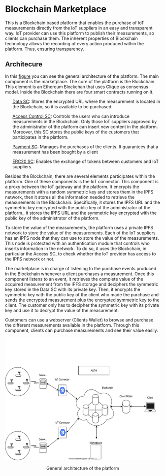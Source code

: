 <h1>Blockchain Marketplace</h1>
This is a Blockchain based platform that enables the purchase of IoT measurements directly from the IoT suppliers in an easy and transparent way. IoT provider can use this platform to publish their measurements, so clients can purchase them. The inherent properties of Blockchain technology allows the recording of every action produced within the platform. Thus, ensuring transparency.

<h2>Architecure</h2>
In this <a href="#gen-arch">figure</a> you can see the general architecture of the platform. The main component is the marketplace. The core of the platform is the Blockchain. This element is an Ethereum Blockchan that uses Clique as consensus model. Inside the Blockchain there are four smart contracts running on it.  
<ul><a href="./storage/contracts/dataContract/data.sol">Data SC</a>: Stores the encrypted URL where the measurement is located in the Blockchain, so it is available to be purchased.</ul>
<ul><a href="./storage/contracts/accessContract/accessContract.sol">Access Control SC</a>: Controls the users who can introduce measurements in the Blockchain. Only those IoT suppliers approved by the administrator of the platform can insert new content in the platform. Moreover, this SC stores the public keys of the customers that participates in the platform.</ul>
<ul><a href="./storage/contracts/balanceContract/balance.sol">Payment SC</a>: Manages the purchases of the clients. It guarantees that a measurement has been bought by a client</ul>
<ul><a href="./storage/contracts/balanceContract/ERC20.sol">ERC20 SC</a>: Enables the exchange of tokens between customers and IoT suppliers.</ul>

Besides the Blockchain, there are several elements participates within the platform. One of these components is the IoT connector. This component is a proxy between the IoT gateway and the platform. It encrypts the measurements with a random symmetric key and stores them in the IPFS network, then it stores all the information needed to retrieve the measurements in the Blockchain. Specifically, it stores the IPFS URL and the symmetric key encrypted with the public key of the administrator of the platform., it stores the IPFS URL and the symmetric key encrypted with the public key of the administrator of the platform.

To store the value of the measurements, the platform uses a private IPFS network to store the value of the measurements. Each of the IoT suppliers has an IPFS node that they can use to store the value of the measurements. This node is protected with an authentication module that controls who inserts information in the network. To do so, it uses the Blockchain, in particular the Access SC, to check whether the IoT provider has access to the IPFS network or not.

The marketplace is in charge of listening to the purchase events produced in the Blockchain whenever a client purchases a measurement. Once this component listens to an event, it retrieves the complete value of the acquired measurement from the IPFS storage and deciphers the symmetric key stored in the Data SC with its private key. Then, it encrypts the symmetric key with the public key of the client who made the purchase and sends the encrypted measurement plus the encrypted symmetric key to the client. The customer only has to decipher the symmetric key with its private key and use it to decrypt the value of the measurement. 

Customers can use a webserver (Clients Wallet) to browse and purchase the different measurements available in the platform. Through this component, clients can purchase measurements and see their value easily. 

<p align="center">
  <img src="./docs/images/gen-arch.svg" height="400px" width="700px">
  <p align="center" id="gen-arch">General architecture of the platform</p>
</p>
